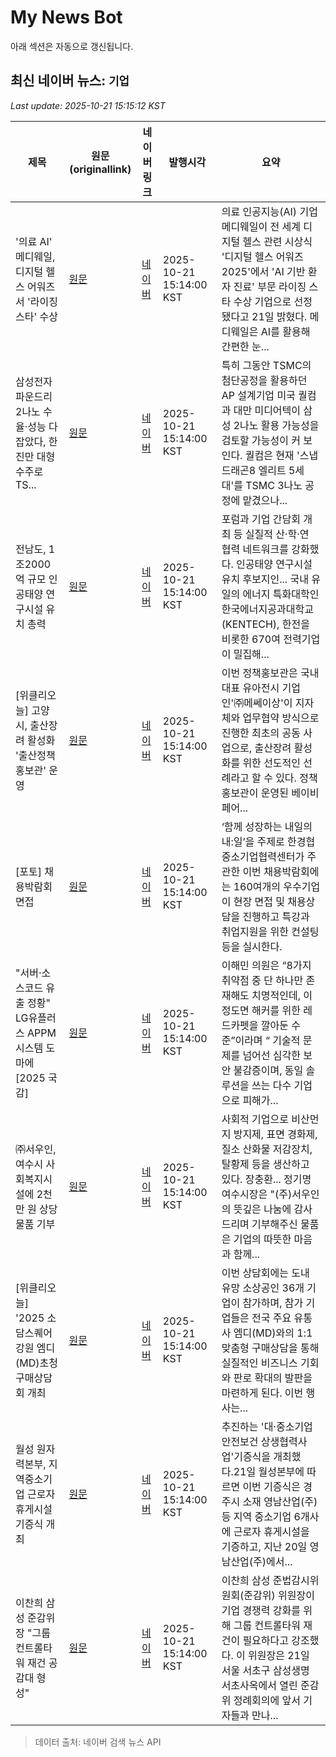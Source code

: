 # My News Bot

아래 섹션은 자동으로 갱신됩니다.

<!-- NEWS:START -->
## 최신 네이버 뉴스: `기업`
_Last update: 2025-10-21 15:15:12 KST_

| 제목 | 원문(originallink) | 네이버 링크 | 발행시각 | 요약 |
|---|---|---|---|---|
| '의료 AI' 메디웨일, 디지털 헬스 어워즈서 '라이징 스타' 수상 | [원문](https://www.news1.kr/bio/healthcare/5948443) | [네이버](https://n.news.naver.com/mnews/article/421/0008552454?sid=103) | 2025-10-21 15:14:00 KST | 의료 인공지능(AI) 기업 메디웨일이 전 세계 디지털 헬스 관련 시상식 '디지털 헬스 어워즈 2025'에서 'AI 기반 환자 진료' 부문 라이징 스타 수상 기업으로 선정됐다고 21일 밝혔다. 메디웨일은 AI를 활용해 간편한 눈... |
| 삼성전자 파운드리 2나노 수율·성능 다 잡았다, 한진만 대형 수주로 TS... | [원문](https://www.businesspost.co.kr/BP?command=article_view&num=416292) | [네이버](https://www.businesspost.co.kr/BP?command=article_view&num=416292) | 2025-10-21 15:14:00 KST | 특히 그동안 TSMC의 첨단공정을 활용하던 AP 설계기업 미국 퀄컴과 대만 미디어텍이 삼성 2나노 활용 가능성을 검토할 가능성이 커 보인다. 퀄컴은 현재 '스냅드래곤8 엘리트 5세대'를 TSMC 3나노 공정에 맡겼으나... |
| 전남도, 1조2000억 규모 인공태양 연구시설 유치 총력 | [원문](https://gj.newdaily.co.kr/site/data/html/2025/10/21/2025102100282.html) | [네이버](https://gj.newdaily.co.kr/site/data/html/2025/10/21/2025102100282.html) | 2025-10-21 15:14:00 KST | 포럼과 기업 간담회 개최 등 실질적 산·학·연 협력 네트워크를 강화했다. 인공태양 연구시설 유치 후보지인... 국내 유일의 에너지 특화대학인 한국에너지공과대학교(KENTECH), 한전을 비롯한 670여 전력기업이 밀집해... |
| [위클리오늘] 고양시, 출산장려 활성화 '출산정책 홍보관' 운영 | [원문](http://www.weeklytoday.com/news/articleView.html?idxno=732516) | [네이버](http://www.weeklytoday.com/news/articleView.html?idxno=732516) | 2025-10-21 15:14:00 KST | 이번 정책홍보관은 국내 대표 유아전시 기업인'㈜메쎄이상'이 지자체와 업무협약 방식으로 진행한 최초의 공동 사업으로, 출산장려 활성화를 위한 선도적인 선례라고 할 수 있다. 정책홍보관이 운영된 베이비페어... |
| [포토] 채용박람회 면접 | [원문](http://www.edaily.co.kr/news/newspath.asp?newsid=03988486642335216) | [네이버](https://n.news.naver.com/mnews/article/018/0006143314?sid=100) | 2025-10-21 15:14:00 KST | ‘함께 성장하는 내일의 내:일’을 주제로 한경협중소기업협력센터가 주관한 이번 채용박람회에는 160여개의 우수기업이 현장 면접 및 채용상담을 진행하고 특강과 취업지원을 위한 컨설팅 등을 실시한다. |
| "서버·소스코드 유출 정황" LG유플러스 APPM 시스템 도마에[2025 국감] | [원문](https://www.dailian.co.kr/news/view/1562145/?sc=Naver) | [네이버](https://n.news.naver.com/mnews/article/119/0003014934?sid=105) | 2025-10-21 15:14:00 KST | 이해민 의원은 “8가지 취약점 중 단 하나만 존재해도 치명적인데, 이 정도면 해커를 위한 레드카펫을 깔아둔 수준”이라며 “ 기술적 문제를 넘어선 심각한 보안 불감증이며, 동일 솔루션을 쓰는 다수 기업으로 피해가... |
| ㈜서우인, 여수시 사회복지시설에 2천만 원 상당 물품 기부 | [원문](http://www.ttlnews.com/news/articleView.html?idxno=3040040) | [네이버](http://www.ttlnews.com/news/articleView.html?idxno=3040040) | 2025-10-21 15:14:00 KST | 사회적 기업으로 비산먼지 방지제, 표면 경화제, 질소 산화물 저감장치, 탈황제 등을 생산하고 있다. 장충환... 정기명 여수시장은 "(주)서우인의 뜻깊은 나눔에 감사드리며 기부해주신 물품은 기업의 따뜻한 마음과 함께... |
| [위클리오늘] '2025 소담스퀘어 강원 엠디(MD)초청 구매상담회 개최 | [원문](http://www.weeklytoday.com/news/articleView.html?idxno=732515) | [네이버](http://www.weeklytoday.com/news/articleView.html?idxno=732515) | 2025-10-21 15:14:00 KST | 이번 상담회에는 도내 유망 소상공인 36개 기업이 참가하며, 참가 기업들은 전국 주요 유통사 엠디(MD)와의 1:1 맞춤형 구매상담을 통해 실질적인 비즈니스 기회와 판로 확대의 발판을 마련하게 된다. 이번 행사는... |
| 월성 원자력본부, 지역중소기업 근로자 휴게시설 기증식 개최 | [원문](https://www.asiatoday.co.kr/view.php?key=20251021010007489) | [네이버](https://www.asiatoday.co.kr/view.php?key=20251021010007489) | 2025-10-21 15:14:00 KST | 추진하는 '대·중소기업 안전보건 상생협력사업'기증식을 개최했다.21일 월성본부에 따르면 이번 기증식은 경주시 소재 영남산업(주) 등 지역 중소기업 6개사에 근로자 휴게시설을 기증하고, 지난 20일 영남산업(주)에서... |
| 이찬희 삼성 준감위장 "그룹 컨트롤타워 재건 공감대 형성" | [원문](https://www.ebn.co.kr/news/articleView.html?idxno=1682969) | [네이버](https://www.ebn.co.kr/news/articleView.html?idxno=1682969) | 2025-10-21 15:14:00 KST | 이찬희 삼성 준법감시위원회(준감위) 위원장이 기업 경쟁력 강화를 위해 그룹 컨트롤타워 재건이 필요하다고 강조했다. 이 위원장은 21일 서울 서초구 삼성생명 서초사옥에서 열린 준감위 정례회의에 앞서 기자들과 만나... |

> 데이터 출처: 네이버 검색 뉴스 API
<!-- NEWS:END -->
